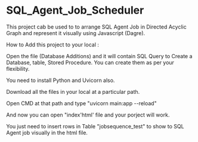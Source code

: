 # SQL_Agent_Job_Scheduler

This project cab be used to to arrange SQL Agent Job in Directed Acyclic Graph and represent it visually using Javascript (Dagre).

How to Add this project to your local :

Open the file (Database Additions) and it will contain SQL Query to Create a Database, table, Stored Procedure. You can create them as per your flexibility.

You need to install Python and Uvicorn also.

Download all the files in your local at a particular path.

Open CMD at that path and type "uvicorn main:app --reload"

And now you can open "index'html' file and your porject will work.

You just need to insert rows in Table "jobsequence_test" to show to SQL Agent job visually in the html file.
